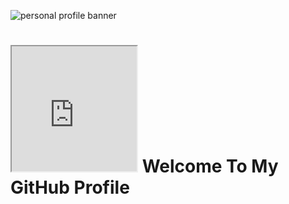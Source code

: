 ![personal profile banner]()
# <iframe src="https://giphy.com/embed/WFZvB7VIXBgiz3oDXE" width="200" height="200"></iframe> Welcome To My GitHub Profile
